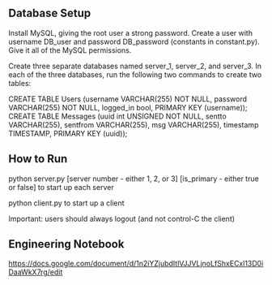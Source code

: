 ## Database Setup

Install MySQL, giving the root user a strong password. Create a user with username DB_user and password DB_password (constants in constant.py). Give it all of the MySQL permissions. 

Create three separate databases named server_1, server_2, and server_3. In each of the three databases, run the following two commands to create two tables:

CREATE TABLE Users (username VARCHAR(255) NOT NULL, password VARCHAR(255) NOT NULL, logged_in bool, PRIMARY KEY (username));
CREATE TABLE Messages (uuid int UNSIGNED NOT NULL, sentto VARCHAR(255), sentfrom VARCHAR(255), msg VARCHAR(255), timestamp TIMESTAMP, PRIMARY KEY (uuid));

## How to Run
python server.py [server number - either 1, 2, or 3] [is_primary - either true or false] to start up each server

python client.py to start up a client

Important: users should always logout (and not control-C the client)

## Engineering Notebook
https://docs.google.com/document/d/1n2iYZjubdItlVJJVLjnoLfShxECxl13D0iDaaWkX7rg/edit